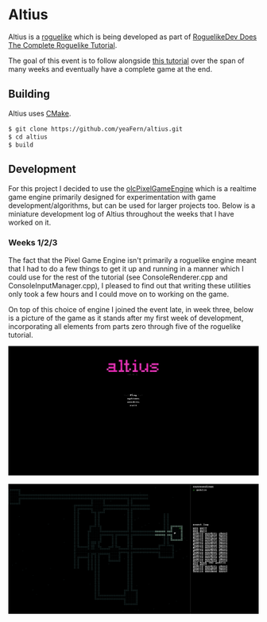 # Altius
Altius is a [roguelike](https://en.wikipedia.org/wiki/Roguelike) which is being developed as part of [RoguelikeDev Does The Complete Roguelike Tutorial](https://www.reddit.com/r/roguelikedev/wiki/python_tutorial_series#wiki_version_2020).

The goal of this event is to follow alongside [this tutorial](http://rogueliketutorials.com/tutorials/tcod/part-0/) over the span of many weeks and eventually have a complete game at the end.

## Building
Altius uses [CMake](https://cmake.org/).
```
$ git clone https://github.com/yeaFern/altius.git
$ cd altius
$ build
```
## Development
For this project I decided to use the [olcPixelGameEngine](https://github.com/OneLoneCoder/olcPixelGameEngine) which is a realtime game engine primarily designed for experimentation with game development/algorithms, but can be used for larger projects too. Below is a miniature development log of Altius throughout the weeks that I have worked on it.
### Weeks 1/2/3

The fact that the Pixel Game Engine isn't primarily a roguelike engine meant that I had to do a few things to get it up and running in a manner which I could use for the rest of the tutorial (see ConsoleRenderer.cpp and ConsoleInputManager.cpp), I pleased to find out that writing these utilities only took a few hours and I could move on to working on the game.

On top of this choice of engine I joined the event late, in week three, below is a picture of the game as it stands after my first week of development, incorporating all elements from parts zero through five of the roguelike tutorial.

![Weeks 1 2 and 3 Part 1](/docs/week123_1.png?raw=true)

![Weeks 1 2 and 3 Part 2](/docs/week123_2.png?raw=true)

